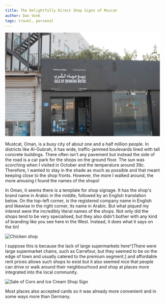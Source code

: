 ```yaml
---
title: The Delightfully Direct Shop Signs of Muscat
author: Dan Vonk
tags: travel, personal
---
```


![Water shop sign](/images/DSCF8093.JPG "The Sale of Drinking Water shop")

Mustcat, Oman, is a busy city of about one and a half million people. In districts like
Al-Gubrah, it has wide, traffic-jammed boulevards lined with tall concrete
buildings. There often isn't any pavement but instead the side of the road is a
car park for the shops on the ground floor. The sun was scorching when I
visited in October and the temperature around 39c. Therefore, I wanted to stay
in the shade as much as possible and that meant keeping close to the shop
fronts. However, the more I walked around, the more amusing I found the names of
the shops!

In Oman, it seems there is a template for shop signage. It has the shop's brand name in
Arabic in the middle, followed by an English translation below. On the top-left
corner, is the registered company name in English and likewise in the right
corner, its name in Arabic. But what piqued my interest were the incredibly
literal names of the shops. Not only did the shops tend to be very specialised, but
they also didn't bother with any kind of branding like you see here in the West.
Instead, it does what it says on the tin!

![Chicken shop](/images/DSCF8092.JPG "This shop is located by the port in the
district of Mutrah. Next to it was the Sale Of Beef shop and the Sale of Fish shop.")

I suppose this is because the lack of large supermarkets here^[There were large
supermarket chains, such as Carrefour, but they seemed to be on the edge of town
and usually catered to the premium segment.] and affordable rent prices allows
such shops to exist but it also seemed nice that people can drive or walk around
their neighbourhood and shop at places more integrated into the local community. 

![Sale of Corn and Ice Cream Shop Sign](/images/IMG_20231008_202727.jpg "This
shop is bold enough to sell more than one thing!")

Most places also accepted cards so it was already more convenient and in some ways more than
Germany.

